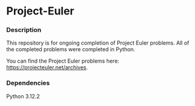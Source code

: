 # Project-Euler

### Description
This repository is for ongoing completion of Project Euler problems. All of the completed problems were completed in Python.

You can find the Project Euler problems here: https://projecteuler.net/archives.

### Dependencies
Python 3.12.2
